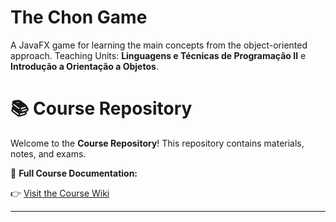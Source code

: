 # The Chon Game
A JavaFX game for learning the main concepts from the object-oriented approach.
Teaching Units: <strong>Linguagens e Técnicas de Programação II</strong> e <strong>Introdução a Orientação a Objetos</Strong>.

# 📚 Course Repository

Welcome to the **Course Repository**! This repository contains materials, notes, and exams.

📖 **Full Course Documentation:**  

👉 [Visit the Course Wiki](https://github.com/yourusername/repositoryname/wiki)

---
